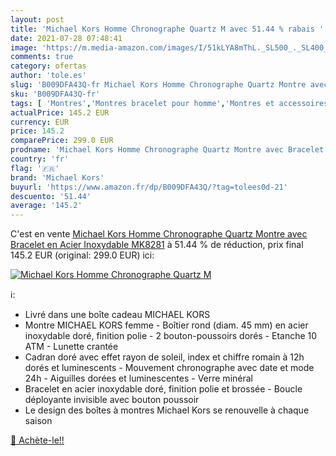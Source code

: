 ```yaml
---
layout: post
title: 'Michael Kors Homme Chronographe Quartz M avec 51.44 % rabais '
date: 2021-07-28 07:48:41
image: 'https://m.media-amazon.com/images/I/51kLYA8mThL._SL500_._SL400_.jpg'
comments: true
category: ofertas
author: 'tole.es'
slug: 'B009DFA43Q-fr Michael Kors Homme Chronographe Quartz Montre avec...'
sku: 'B009DFA43Q-fr'
tags: [ 'Montres','Montres bracelet pour homme','Montres et accessoires','Montres homme','michael kors', ]
actualPrice: 145.2 EUR
currency: EUR
price: 145.2
comparePrice: 299.0 EUR
prodname: 'Michael Kors Homme Chronographe Quartz Montre avec Bracelet en Acier Inoxydable MK8281'
country: 'fr'
flag: '🇫🇷'
brand: 'Michael Kors'
buyurl: 'https://www.amazon.fr/dp/B009DFA43Q/?tag=tolees0d-21'
descuento: '51.44'
average: '145.2'
---
```


C'est en vente [Michael Kors Homme Chronographe Quartz Montre avec Bracelet en Acier Inoxydable MK8281](https://www.amazon.fr/dp/B009DFA43Q/?tag=tolees0d-21)  à  51.44 % de réduction, prix final  145.2 EUR (original: 299.0 EUR) ici:

[![Michael Kors Homme Chronographe Quartz M](https://m.media-amazon.com/images/I/51kLYA8mThL._SL500_._SL400_.jpg)](https://www.amazon.fr/dp/B009DFA43Q/?tag=tolees0d-21)

ℹ️:

- Livré dans une boîte cadeau MICHAEL KORS
- Montre MICHAEL KORS femme - Boîtier rond (diam. 45 mm) en acier inoxydable doré, finition polie - 2 bouton-poussoirs dorés - Etanche 10 ATM - Lunette crantée
- Cadran doré avec effet rayon de soleil, index et chiffre romain à 12h dorés et luminescents - Mouvement chronographe avec date et mode 24h - Aiguilles dorées et luminescentes - Verre minéral
- Bracelet en acier inoxydable doré, finition polie et brossée - Boucle déployante invisible avec bouton poussoir
- Le design des boîtes à montres Michael Kors se renouvelle à chaque saison

[🛒 Achète-le!!](https://www.amazon.fr/dp/B009DFA43Q/?tag=tolees0d-21)
